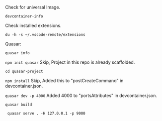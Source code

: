 Check for universal Image.

`devcontainer-info`

Check installed extensions.

`du -h -s ~/.vscode-remote/extensions`

Quasar:

`quasar info`

`npm init quasar` Skip, Project in this repo is already scaffolded.

`cd quasar-project`

`npm install` Skip, Added this to "postCreateCommand" in devcontainer.json.

`quasar dev -p 4000` Added 4000 to "portsAttributes" in devcontainer.json.

`quasar build`

` quasar serve . -H 127.0.0.1 -p 9000`
